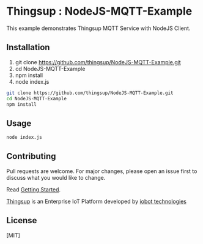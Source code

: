 # Thingsup : NodeJS-MQTT-Example

This example demonstrates Thingsup MQTT Service with NodeJS Client.

## Installation

1. git clone https://github.com/thingsup/NodeJS-MQTT-Example.git
2. cd NodeJS-MQTT-Example
3. npm install
4. node index.js

```bash
git clone https://github.com/thingsup/NodeJS-MQTT-Example.git
cd NodeJS-MQTT-Example
npm install
```

## Usage

```bash
node index.js
```

## Contributing
Pull requests are welcome. For major changes, please open an issue first to discuss what you would like to change.

Read [Getting Started](https://thingsup.io/getting-started/).

[Thingsup](https://thingsup.io) is an Enterprise IoT Platform developed by [iobot technologies](https://www.iobot.in) 

## License
[MIT]
